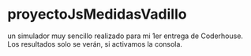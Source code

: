 # proyectoJsMedidasVadillo
un simulador muy sencillo realizado para mi 1er entrega de Coderhouse.
Los resultados solo se verán, si activamos la consola.
